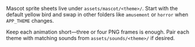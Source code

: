 Mascot sprite sheets live under `assets/mascot/<theme>/`. Start with the default yellow bird and swap in other folders like `amusement` or `horror` when `APP_THEME` changes.

Keep each animation short—three or four PNG frames is enough. Pair each theme with matching sounds from `assets/sounds/<theme>/` if desired.
